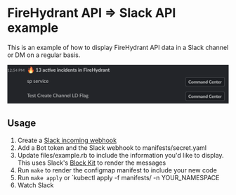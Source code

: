 # FireHydrant API => Slack API example

This is an example of how to display FireHydrant API data in a Slack channel or DM on a regular basis.

![Example Usage](https://raw.githubusercontent.com/firehydrant/slack-webhook-api-example/master/screenshot.png)

## Usage

1. Create a [Slack incoming webhook](https://api.slack.com/messaging/webhooks)
2. Add a Bot token and the Slack webhook to manifests/secret.yaml
3. Update files/example.rb to include the information you'd like to display. This uses Slack's [Block Kit](https://api.slack.com/block-kit) to render the messages
4. Run `make` to render the configmap manifest to include your new code
5. Run `make apply` or `kubectl apply -f manifests/ -n YOUR_NAMESPACE
6. Watch Slack
